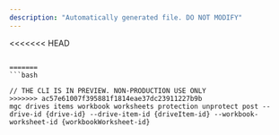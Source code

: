 ```yaml
---
description: "Automatically generated file. DO NOT MODIFY"
---
```


<<<<<<< HEAD
```cli

=======
```bash

// THE CLI IS IN PREVIEW. NON-PRODUCTION USE ONLY
>>>>>>> ac57e61007f395881f1814eae37dc23911227b9b
mgc drives items workbook worksheets protection unprotect post --drive-id {drive-id} --drive-item-id {driveItem-id} --workbook-worksheet-id {workbookWorksheet-id}

```